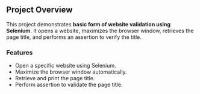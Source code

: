 
## Project Overview

This project demonstrates **basic form of website validation using Selenium**. It opens a website, maximizes the browser window, retrieves the page title, and performs an assertion to verify the title.

### Features

- Open a specific website using Selenium.
- Maximize the browser window automatically.
- Retrieve and print the page title.
- Perform assertion to validate the page title.
